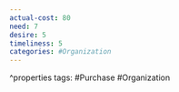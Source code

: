 ```yaml
---
actual-cost: 80
need: 7
desire: 5
timeliness: 5
categories: #Organization
---
```

^properties
tags: #Purchase #Organization

